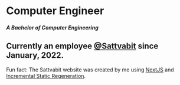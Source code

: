 <h1>Computer Engineer</h1>
<h5>A Bachelor of Computer Engineering</h5>

<h2> Currently an employee <a href="https://www.sattvabit.com/" target="_blank" >@Sattvabit</a> since January, 2022. </h2>
<p>Fun fact: The Sattvabit website was created by me using <a href="https://nextjs.org/">NextJS</a> and <a href="https://nextjs.org/docs/basic-features/data-fetching/incremental-static-regeneration">Incremental Static Regeneration</a>.</p>
